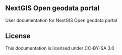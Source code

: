 NextGIS Open geodata portal
---------------------------

User documentation for NextGIS Open geodata portal

License
-------------
This documentation is licensed under CC-BY-SA 3.0
